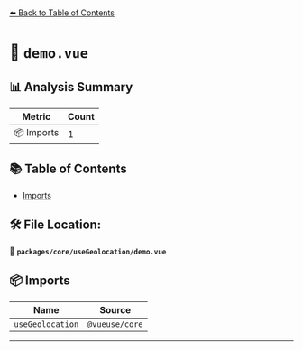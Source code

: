 [⬅️ Back to Table of Contents](../../../index.md)

# 📄 `demo.vue`

## 📊 Analysis Summary

| Metric | Count |
|--------|-------|
| 📦 Imports | 1 |

## 📚 Table of Contents

- [Imports](#imports)

## 🛠️ File Location:
📂 **`packages/core/useGeolocation/demo.vue`**

## 📦 Imports

| Name | Source |
|------|--------|
| `useGeolocation` | `@vueuse/core` |


---